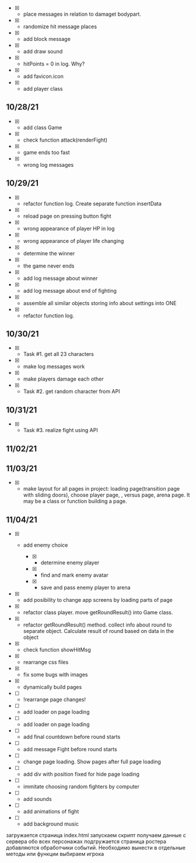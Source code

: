 - [x] - place messages in relation to damaget bodypart.
- [x] - randomize hit message places
- [x] - add block message
- [x] - add draw sound
- [x] - hitPoints = 0 in log. Why?
- [x] - add favicon.icon
- [x] - add player class

## 10/28/21

- [x] - add class Game
- [x] - check function attack(renderFight)
- [x] - game ends too fast
- [x] - wrong log messages

## 10/29/21

- [x] - refactor function log. Create separate function insertData
- [x] - reload page on pressing button fight
- [x] - wrong appearance of player HP in log
- [x] - wrong appearance of player life changing
- [x] - determine the winner
- [x] - the game never ends
- [x] - add log message about winner
- [x] - add log message about end of fighting
- [x] - assemble all similar objects storing info about settings into ONE
- [x] - refactor function log.

## 10/30/21

- [x] - Task #1. get all 23 characters
- [x] - make log messages work
- [x] - make players damage each other
- [x] - Task #2. get random character from API

## 10/31/21

- [x] - Task #3. realize fight using API
## 11/02/21
<!-- have to -->

## 11/03/21
- [x] - make layout for all pages in project: loading page(transition page with sliding doors), choose player page, , versus  page, arena page. It may be a class or function building a page.
## 11/04/21

- [x] - add enemy choice

      - [x] - determine enemy player
      - [x] - find and mark enemy avatar
      - [x] - save and pass enemy player to arena

- [x] - add posibility to change app screens by loading parts of page
- [x] - refactor class player. move getRoundResult() into Game class.
- [x] - refactor getRoundResult() method. collect info about round to separate object. Calculate result of round based on data in the   object
- [x] - check function showHitMsg
- [x] - rearrange css files
- [x] - fix some bugs with images
- [x] - dynamically build pages



- [ ] - !rearrange page changes!
- [ ] - add loader on page loading
- [ ] - add loader on page loading
- [ ] - add final countdown before round starts
- [ ] - add message Fight before round starts
- [ ] - change page loading. Show pages after full page loading 
- [ ] - add div with position fixed for hide page loading
- [ ] - immitate choosing random fighters by computer
- [ ] - add sounds
- [ ] - add animations of fight
- [ ] - add background music




загружается страница index.html
запускаем скрипт 
получаем данные с сервера обо всех персонажах
подгружается страница ростера добавляются обработчики событий. Необходимо вынести в отдельные методы или функции
выбираем игрока
